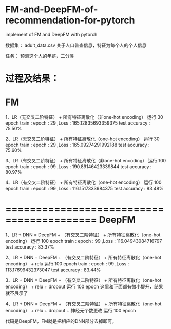 # FM-and-DeepFM-of-recommendation-for-pytorch
implement of FM and DeepFM with pytorch

数据集：
adult_data.csv
关于人口普查信息，特征为每个人的个人信息

任务：
预测这个人的年薪，二分类

过程及结果：
==========================================
FM
==========================================
1、LR（无交叉二阶特征） + 所有特征离散化（非one-hot encoding）
  运行 30 epoch
  train : 
    epoch : 29 ,Loss : 165.12835693359375
  test 
    accuracy : 75.50%
  
2、LR（无交叉二阶特征） + 所有特征离散化（one-hot encoding）
  运行 30 epoch
  train : 
    epoch : 29 ,Loss : 165.09274291992188
  test 
    accuracy : 75.60%
    
3、LR（有交叉二阶特征） + 所有特征离散化（非one-hot encoding）
  运行 100 epoch
  train : 
    epoch : 99 ,Loss : 190.89146423339844
  test 
    accuracy : 80.97%
    
4、LR（有交叉二阶特征） + 所有特征离散化（one-hot encoding）
  运行 100 epoch
  train : 
    epoch : 99 ,Loss : 116.1517333984375
  test 
    accuracy : 83.48%
   
=========================================
DeepFM
=========================================
1、LR + DNN = DeepFM + （有交叉二阶特征） + 所有特征离散化（one-hot encoding）
  运行 100 epoch
  train : 
    epoch : 99 ,Loss : 116.04943084716797
  test 
    accuracy : 83.37%
 
2、LR + DNN = DeepFM + （有交叉二阶特征） + 所有特征离散化（one-hot encoding） + relu
  运行 100 epoch
  train : 
    epoch : 99 ,Loss : 113.17699432373047
  test 
    accuracy : 83.44%
    

3、LR + DNN = DeepFM + （有交叉二阶特征） + 所有特征离散化（one-hot encoding） + relu + dropout
  运行 100 epoch
  这里和下面都有微小提升，结果就不展示了
    

4、LR + DNN = DeepFM + （有交叉二阶特征） + 所有特征离散化（one-hot encoding） + relu + dropout + 神经元个数更改
  运行 100 epoch
  
 代码是DeepFM，FM就是把相应的DNN部分去掉即可。
